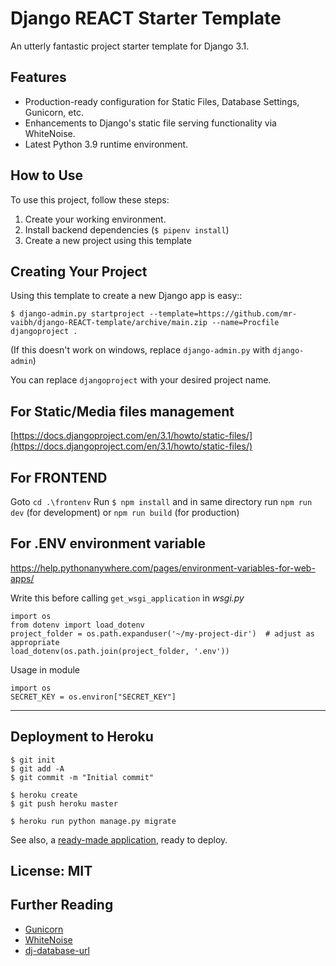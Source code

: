 # Django REACT Starter Template

An utterly fantastic project starter template for Django 3.1.

## Features

- Production-ready configuration for Static Files, Database Settings, Gunicorn, etc.
- Enhancements to Django's static file serving functionality via WhiteNoise.
- Latest Python 3.9 runtime environment.

## How to Use

To use this project, follow these steps:

1. Create your working environment.
2. Install backend dependencies (`$ pipenv install`)
3. Create a new project using this template

## Creating Your Project

Using this template to create a new Django app is easy::

    $ django-admin.py startproject --template=https://github.com/mr-vaibh/django-REACT-template/archive/main.zip --name=Procfile djangoproject .

(If this doesn't work on windows, replace `django-admin.py` with `django-admin`)

You can replace ``djangoproject`` with your desired project name.

## For Static/Media files management
[https://docs.djangoproject.com/en/3.1/howto/static-files/](https://docs.djangoproject.com/en/3.1/howto/static-files/)

## For FRONTEND
Goto `cd .\frontenv`
Run `$ npm install`
and in same directory run `npm run dev` (for development) or `npm run build` (for production)

## For .ENV environment variable
https://help.pythonanywhere.com/pages/environment-variables-for-web-apps/

Write this before calling `get_wsgi_application` in _wsgi.py_

    import os
    from dotenv import load_dotenv
    project_folder = os.path.expanduser('~/my-project-dir')  # adjust as appropriate
    load_dotenv(os.path.join(project_folder, '.env'))

Usage in module

    import os
    SECRET_KEY = os.environ["SECRET_KEY"]



---

## Deployment to Heroku

    $ git init
    $ git add -A
    $ git commit -m "Initial commit"

    $ heroku create
    $ git push heroku master

    $ heroku run python manage.py migrate

See also, a [ready-made application](https://github.com/heroku/python-getting-started), ready to deploy.


## License: MIT

## Further Reading

- [Gunicorn](https://warehouse.python.org/project/gunicorn/)
- [WhiteNoise](https://warehouse.python.org/project/whitenoise/)
- [dj-database-url](https://warehouse.python.org/project/dj-database-url/)
